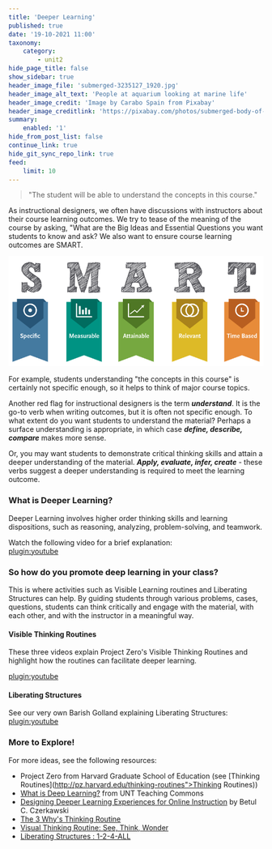 ```yaml
---
title: 'Deeper Learning'
published: true
date: '19-10-2021 11:00'
taxonomy:
    category:
        - unit2
hide_page_title: false
show_sidebar: true
header_image_file: 'submerged-3235127_1920.jpg'
header_image_alt_text: 'People at aquarium looking at marine life'
header_image_credit: 'Image by Carabo Spain from Pixabay'
header_image_creditlink: 'https://pixabay.com/photos/submerged-body-of-water-ocean-sea-3235127/'
summary:
    enabled: '1'
hide_from_post_list: false
continue_link: true
hide_git_sync_repo_link: true
feed:
    limit: 10
---
```


> "The student will be able to understand the concepts in this course."

As instructional designers, we often have discussions with instructors about their course learning outcomes.  We try to tease of the meaning of the course by asking, "What are the Big Ideas and Essential Questions you want students to know and ask?  We also want to ensure course learning outcomes are SMART.

![](SMART-goals.png)

For example, students understanding "the concepts in this course" is certainly not specific enough, so it helps to think of major course topics.

Another red flag for instructional designers is the term ***understand***.  It is the go-to verb when writing outcomes, but it is often not specific enough.  To what extent do you want students to understand the material?  Perhaps a surface understanding is appropriate, in which case ***define, describe, compare*** makes more sense.

Or, you may want students to demonstrate critical thinking skills and attain a deeper understanding of the material.  ***Apply, evaluate, infer, create*** - these verbs suggest a deeper understanding is required to meet the learning outcome.

### What is Deeper Learning?   
Deeper Learning involves higher order thinking skills and learning dispositions, such as reasoning, analyzing, problem-solving, and teamwork.

Watch the following video for a brief explanation:   
[plugin:youtube](https://www.youtube.com/watch?v=vLUFCxl5Zb4)


### So how do you promote deep learning in your class?    

This is where activities such as Visible Learning routines and Liberating Structures can help.  By guiding students through various problems, cases, questions, students can think critically and engage with the material, with each other, and with the instructor in a meaningful way.

#### Visible Thinking Routines     
These three videos explain Project Zero's Visible Thinking Routines and highlight how the routines can facilitate deeper learning.

[plugin:youtube](https://www.youtube.com/watch?v=oKV_S5NpDdc)


#### Liberating Structures   

See our very own Barish Golland explaining Liberating Structures:
[plugin:youtube](https://www.youtube.com/watch?v=Bwjkncen_OA)


### More to Explore!  
For more ideas, see the following resources:
- Project Zero from Harvard Graduate School of Education (see [Thinking Routines](http://pz.harvard.edu/thinking-routines">Thinking Routines))
- [What is Deep Learning?](https://teachingcommons.unt.edu/teaching-essentials/student-learning/what-deep-learning) from UNT Teaching Commons
- [Designing Deeper Learning Experiences for Online Instruction](https://www.nbcc.org/Assets/COVID/DesigningDeeperLearningExperiencesforOnlineInstruction.pdf) by Betul C. Czerkawski
- [The 3 Why's Thinking Routine](https://www.youtube.com/watch?v=qXbdyhWIlC4)
- [Visual Thinking Routine: See, Think, Wonder](https://www.youtube.com/watch?v=WJnRyFwF2vs)
- [Liberating Structures : 1-2-4-ALL](https://www.youtube.com/watch?v=fwtAwgPRVbY)   
